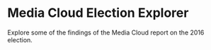 Media Cloud Election Explorer
=============================

Explore some of the findings of the Media Cloud report on the 2016 election.
